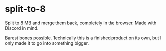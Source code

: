 # split-to-8
Split to 8 MB and merge them back, completely in the browser. Made with Discord in mind.

Barest bones possible. Technically this is a finished product on its own, but I only made it to go into something bigger.
